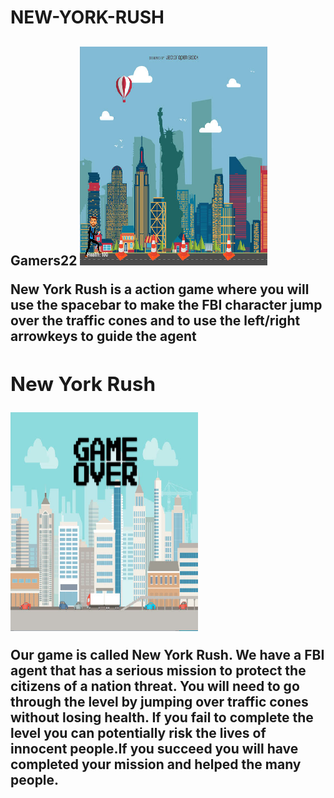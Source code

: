 # NEW-YORK-RUSH
<h2>Gamers22<h/2>
<img src =" https://github.com/AdrianaNebija/NEW-YORK-RUSH/blob/master/pt1.PNG    " width=300  height=350>
<p>New York Rush is a action game where you will use the spacebar to make the FBI character jump over the traffic cones and to use the left/right arrowkeys to guide the agent<p/>
<h2> New York Rush </h2>
<img src =" https://github.com/AdrianaNebija/NEW-YORK-RUSH/blob/master/pt3.PNG   " width=300   height=350>
<p> Our game is called New York Rush. We have a FBI agent that has a serious mission to protect the citizens of a nation threat. You will need to go through the level by jumping over traffic cones without losing health. If you fail to complete the level you can potentially risk the lives of innocent people.If you succeed you will have completed your mission and helped the many people.</p>
